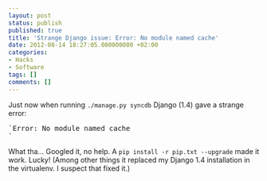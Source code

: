 ```yaml
---
layout: post
status: publish
published: true
title: 'Strange Django issue: Error: No module named cache'
date: 2012-08-14 18:27:05.000000000 +02:00
categories:
- Hacks
- Software
tags: []
comments: []
---
```

Just now when running `./manage.py syncdb` Django (1.4) gave a strange error:

<pre>
`Error: No module named cache
`
</pre>

What tha... Googled it, no help. A `pip install -r pip.txt --upgrade` made it work. Lucky! (Among other things it replaced my Django 1.4 installation in the virtualenv. I suspect that fixed it.)
